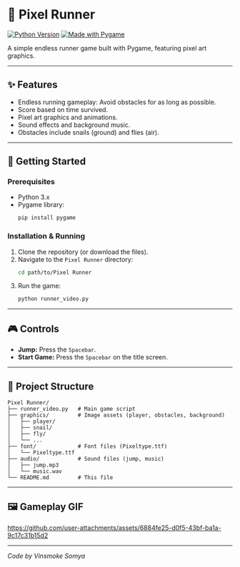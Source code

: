 # 🏃 Pixel Runner

[![Python Version](https://img.shields.io/badge/Python-3.x-blue.svg)](https://python.org)
[![Made with Pygame](https://img.shields.io/badge/Made%20with-Pygame-1f425f.svg)](https://www.pygame.org)

A simple endless runner game built with Pygame, featuring pixel art graphics.

---

## ✨ Features

*   Endless running gameplay: Avoid obstacles for as long as possible.
*   Score based on time survived.
*   Pixel art graphics and animations.
*   Sound effects and background music.
*   Obstacles include snails (ground) and flies (air).

---

## 🚀 Getting Started

### Prerequisites

*   Python 3.x
*   Pygame library:
    ```bash
    pip install pygame
    ```

### Installation & Running

1.  Clone the repository (or download the files).
2.  Navigate to the `Pixel Runner` directory:
    ```bash
    cd path/to/Pixel Runner
    ```
3.  Run the game:
    ```bash
    python runner_video.py
    ```

---

## 🎮 Controls

*   **Jump:** Press the `Spacebar`.
*   **Start Game:** Press the `Spacebar` on the title screen.

---

## 📂 Project Structure

```
Pixel Runner/
├── runner_video.py   # Main game script
├── graphics/         # Image assets (player, obstacles, background)
│   ├── player/
│   ├── snail/
│   ├── fly/
│   └── ...
├── font/             # Font files (Pixeltype.ttf)
│   └── Pixeltype.ttf
├── audio/            # Sound files (jump, music)
│   ├── jump.mp3
│   └── music.wav
└── README.md         # This file
```

---

## 🖼️ Gameplay GIF

https://github.com/user-attachments/assets/6884fe25-d0f5-43bf-ba1a-9c17c31b15d2

---

*Code by Vinsmoke Somya*
